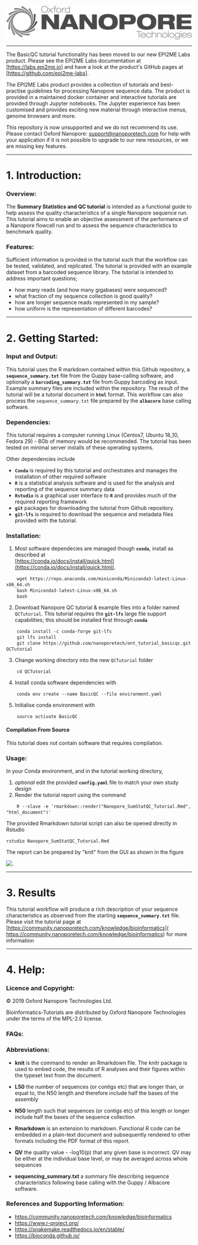 ![.](Static/Images/ONT_logo_deprecated.png "This Oxford Nanopore Technologies repo is deprecated")

******************
The BasicQC tutorial functionality has been moved to our new EPI2ME Labs product. Please see the EPI2ME Labs documentation at [https://labs.epi2me.io] and have a look at the product's GitHub pages at [https://github.com/epi2me-labs].

The EPI2ME Labs product provides a collection of tutorials and best-practise guidelines for processing Nanopore sequence data. The product is provided in a maintained docker container and interactive tutorials are provided through Jupyter notebooks. The Jupyter experience has been customised and provides exciting new material through interactive menus, genome browsers and more.

This repository is now unsupported and we do not recommend its use. Please contact Oxford Nanopore: support@nanoporetech.com for help with your application if it is not possible to upgrade to our new resources, or we are missing key features.
******************

# 1. Introduction:


### Overview:

The **Summary Statistics and QC tutorial** is intended as a functional guide to help assess the quality characteristics of a single Nanopore sequence run. This tutorial aims to enable an objective assessment of the performance of a Nanopore flowcell run and to assess the sequence characteristics to benchmark quality. 

### Features:

Sufficient information is provided in the tutorial such that the workflow can be tested, validated, and replicated. The tutorial is provided with an example dataset from a barcoded sequence library. The tutorial is intended to address important questions;

* how many reads (and how many gigabases) were sequenced?
* what fraction of my sequence collection is good quality?
* how are longer sequence reads represented in my sample?
* how uniform is the representation of different barcodes?

******************

# 2. Getting Started:


### Input and Output: 

This tutorial uses the R markdown contained within this Github repository, a **`sequence_summary.txt`** file from the Guppy base-calling software, and optionally a **`barcoding_summary.txt`** file from Guppy barcoding as input. Example summary files are included within the repository. The result of the tutorial will be a tutorial document in **`html`** format. This workflow can also process the `sequence_summary.txt` file prepared by the **`albacore`** base calling software.

### Dependencies:

This tutorial requires a computer running Linux (Centos7, Ubuntu 18_10, Fedora 29) - 8Gb of memory would be recommended.  The tutorial has been tested on minimal server installs of these operating systems.

Other dependencies include

* **`Conda`** is required by this tutorial and orchestrates and manages the installation of other required software
* **`R`** is a statistical analysis software and is used for the analysis and reporting of the sequence summary data
* **`Rstudio`** is a graphical user interface to **`R`** and provides much of the required reporting framework 
* **`git`** packages for downloading the tutorial from Github repository. 
* **`git-lfs`** is required to download the sequence and metadata files provided with the tutorial. 



### Installation:

1. Most software dependecies are managed though **`conda`**, install as described at  <br> [https://conda.io/docs/install/quick.html](https://conda.io/docs/install/quick.html).
```
    wget https://repo.anaconda.com/miniconda/Miniconda3-latest-Linux-x86_64.sh
    bash Miniconda3-latest-Linux-x86_64.sh
    bash
```
2. Download Nanopore QC tutorial & example files into a folder named `QCTutorial`. This tutorial requires the **`git-lfs`** large file support capabilities; this should be installed first through **`conda`**
```
    conda install -c conda-forge git-lfs
    git lfs install
    git clone https://github.com/nanoporetech/ont_tutorial_basicqc.git QCTutorial
```
3. Change working directory into the new `QCTutorial` folder
```
    cd QCTutorial
```
4. Install conda software dependencies with
```
    conda env create --name BasicQC --file environment.yaml
```
5. Initialise conda environment with 
```
    source activate BasicQC
```


#### Compilation From Source

This tutorial does not contain software that requires compilation.



### Usage: 

In your Conda environment, and in the tutorial working directory,

1. *optional* edit the provided **`config.yaml`** file to match your own study design
2. Render the tutorial report using the command
```
    R --slave -e 'rmarkdown::render("Nanopore_SumStatQC_Tutorial.Rmd", "html_document")'
```

The provided Rmarkdown tutorial script can also be opened directly in Rstudio

```
rstudio Nanopore_SumStatQC_Tutorial.Rmd
```

The report can be prepared by "knit" from the GUI as shown in the figure

![.](Static/Images/KnitIt.png "Prepare a report using Knit")


******************

# 3. Results

This tutorial workflow will produce a rich description of your sequence characteristics as observed from the starting **`sequence_summary.txt`** file. Please visit the tutorial page at [https://community.nanoporetech.com/knowledge/bioinformatics]( https://community.nanoporetech.com/knowledge/bioinformatics) for more information

******************

# 4. Help:

### Licence and Copyright:

© 2019 Oxford Nanopore Technologies Ltd.

Bioinformatics-Tutorials are distributed by Oxford Nanopore Technologies under the terms of the MPL-2.0 license.

### FAQs:



### Abbreviations:


* __knit__ is the command to render an Rmarkdown file. The knitr package is used to embed code, the results of R analyses and their figures within the typeset text from the document. 

* __L50__  the number of sequences (or contigs etc) that are longer than, or equal to, the N50 length and therefore include half the bases of the assembly

* __N50__  length such that sequences (or contigs etc) of this length or longer include half the bases of the sequence collection

* __Rmarkdown__ is an extension to markdown. Functional R code can be embedded in a plain-text document and subsequently rendered to other formats including the PDF format of this report.

* __QV__  the quality value - -log10(p) that any given base is incorrect. QV may be either at the individual base level, or may be averaged across whole sequences

* __sequencing_summary.txt__ a summary file describing sequence characteristics following base calling with the Guppy / Albacore software.


### References and Supporting Information:

*  https://community.nanoporetech.com/knowledge/bioinformatics
*  https://www.r-project.org/
*  https://snakemake.readthedocs.io/en/stable/
*  https://bioconda.github.io/

